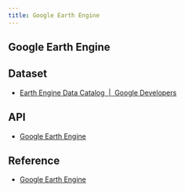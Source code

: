 ```yaml
---
title: Google Earth Engine
---
```


## Google Earth Engine

## Dataset
* [Earth Engine Data Catalog  \|  Google Developers](https://developers.google.com/earth-engine/datasets/)

## API
* [Google Earth Engine](https://earthengine.google.com/)

## Reference
* [Google Earth Engine](https://earthengine.google.com/)
